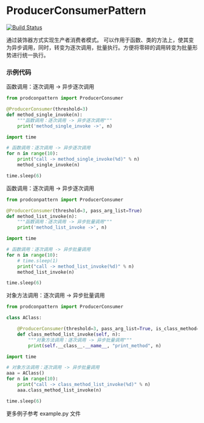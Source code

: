 # ProducerConsumerPattern
[![Build Status](https://travis-ci.org/mmmaaaggg/ProducerConsumerPattern.svg?branch=master)](https://travis-ci.org/mmmaaaggg/ProducerConsumerPattern)

通过装饰器方式实现生产者消费者模式。
可以作用于函数、类的方法上，使其变为异步调用，同时，转变为逐次调用，批量执行。方便将零碎的调用转变为批量形势进行统一执行。

### 示例代码

函数调用：逐次调用 -> 异步逐次调用
```python
from prodconpattern import ProducerConsumer

@ProducerConsumer(threshold=3)
def method_single_invoke(n):
    """函数调用：逐次调用 -> 异步逐次调用"""
    print('method_single_invoke ->', n)

import time

# 函数调用：逐次调用 -> 异步逐次调用
for n in range(10):
    print("call -> method_single_invoke(%d)" % n)
    method_single_invoke(n)

time.sleep(6)
```

函数调用：逐次调用 -> 异步逐次调用
```python
from prodconpattern import ProducerConsumer

@ProducerConsumer(threshold=3, pass_arg_list=True)
def method_list_invoke(n):
    """函数调用：逐次调用 -> 异步批量调用"""
    print('method_list_invoke ->', n)

import time

# 函数调用：逐次调用 -> 异步批量调用
for n in range(10):
    # time.sleep(1)
    print("call -> method_list_invoke(%d)" % n)
    method_list_invoke(n)

time.sleep(6)
```

对象方法调用：逐次调用 -> 异步批量调用
```python
from prodconpattern import ProducerConsumer

class AClass:

    @ProducerConsumer(threshold=3, pass_arg_list=True, is_class_method=True)
    def class_method_list_invoke(self, n):
        """对象方法调用：逐次调用 -> 异步批量调用"""
        print(self.__class__.__name__, "print_method", n)

import time

# 对象方法调用：逐次调用 -> 异步批量调用
aaa = AClass()
for n in range(10):
    print("call -> class_method_list_invoke(%d)" % n)
    aaa.class_method_list_invoke(n)

time.sleep(6)
```

更多例子参考
example.py 文件
